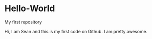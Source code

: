 # Hello-World
My first repository

Hi, I am Sean and this is my first code on Github. I am pretty awesome. 
